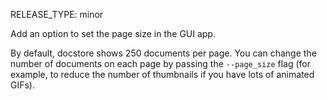 RELEASE_TYPE: minor

Add an option to set the page size in the GUI app.

By default, docstore shows 250 documents per page.  You can change the number of
documents on each page by passing the `--page_size` flag (for example, to reduce
the number of thumbnails if you have lots of animated GIFs).
